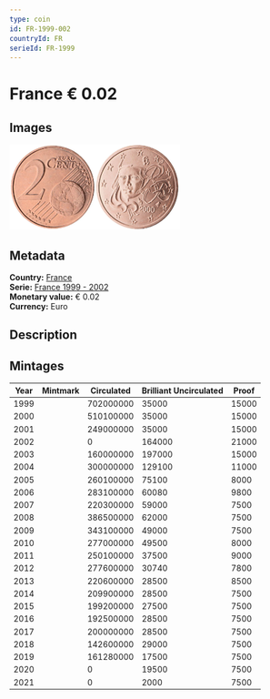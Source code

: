 ```yaml
---
type: coin
id: FR-1999-002
countryId: FR
serieId: FR-1999
---
```


# France € 0.02

## Images

<img src="../../../Images/common-2002-002.webp" height="150" alt="Front image"><img src="Images/france-1999-002.webp" height="150" alt="Back image">

## Metadata

**Country:** [France](../index.md)\
**Serie:** [France 1999 - 2002](index.md)\
**Monetary value:** € 0.02\
**Currency:** Euro

## Description

## Mintages

| Year | Mintmark | Circulated | Brilliant Uncirculated | Proof |
| ---- | -------- | ---------- | ---------------------- | ----- |
| 1999 |          | 702000000  | 35000                  | 15000 |
| 2000 |          | 510100000  | 35000                  | 15000 |
| 2001 |          | 249000000  | 35000                  | 15000 |
| 2002 |          | 0          | 164000                 | 21000 |
| 2003 |          | 160000000  | 197000                 | 15000 |
| 2004 |          | 300000000  | 129100                 | 11000 |
| 2005 |          | 260100000  | 75100                  | 8000  |
| 2006 |          | 283100000  | 60080                  | 9800  |
| 2007 |          | 220300000  | 59000                  | 7500  |
| 2008 |          | 386500000  | 62000                  | 7500  |
| 2009 |          | 343100000  | 49000                  | 7500  |
| 2010 |          | 277000000  | 49500                  | 8000  |
| 2011 |          | 250100000  | 37500                  | 9000  |
| 2012 |          | 277600000  | 30740                  | 7800  |
| 2013 |          | 220600000  | 28500                  | 8500  |
| 2014 |          | 209900000  | 28500                  | 7500  |
| 2015 |          | 199200000  | 27500                  | 7500  |
| 2016 |          | 192500000  | 28500                  | 7500  |
| 2017 |          | 200000000  | 28500                  | 7500  |
| 2018 |          | 142600000  | 29000                  | 7500  |
| 2019 |          | 161280000  | 17500                  | 7500  |
| 2020 |          | 0          | 19500                  | 7500  |
| 2021 |          | 0          | 2000                   | 7500  |
